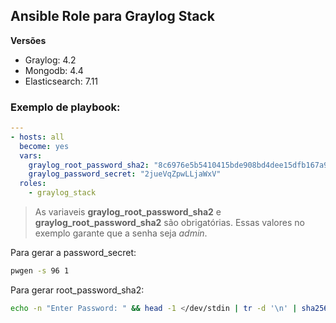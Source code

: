 ## Ansible Role para Graylog Stack

**Versões**
- Graylog: 4.2
- Mongodb: 4.4
- Elasticsearch: 7.11



### Exemplo de playbook:

```yml
---
- hosts: all
  become: yes
  vars:
    graylog_root_password_sha2: "8c6976e5b5410415bde908bd4dee15dfb167a9c873fc4bb8a81f6f2ab448a918"
    graylog_password_secret: "2jueVqZpwLLjaWxV"
  roles:
    - graylog_stack
```

> As variaveis **graylog_root_password_sha2** e **graylog_root_password_sha2** são obrigatórias. Essas valores no exemplo garante que a senha seja _admin_.

Para gerar a password_secret:

```bash
pwgen -s 96 1
```

Para gerar root_password_sha2:

```bash
echo -n "Enter Password: " && head -1 </dev/stdin | tr -d '\n' | sha256sum | cut -d" " -f1
```
